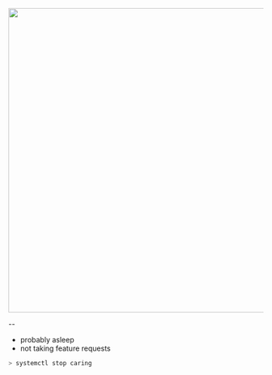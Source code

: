
<p align="center">
  <img src="https://raw.githubusercontent.com/1unxx/1unxx/main/assets/banner.gif" width="600">
</p>


--
- probably asleep
- not taking feature requests

```bash
> systemctl stop caring

